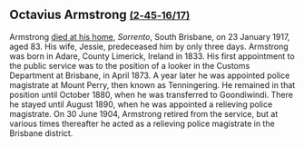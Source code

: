 ## Octavius Armstrong <small>[(2‑45‑16/17)](https://brisbane.discovereverafter.com/profile/31899203 "Go to Memorial Information" )</small>  

Armstrong [died at his home](https://trove.nla.gov.au/newspaper/article/55170000?searchTerm=Octavius%20Armstrong), *Sorrento*, South Brisbane, on 23 January 1917, aged 83. His wife, Jessie, predeceased him by only three days. Armstrong was born in Adare, County Limerick, Ireland in 1833. His first appointment to the public service was to the position of a looker in the Customs Department at Brisbane, in April 1873. A year later he was appointed police magistrate at Mount Perry, then known as Tenningering. He remained in that position until October 1880, when he was transferred to Goondiwindi. There he stayed until August 1890, when he was appointed a relieving police magistrate. On 30 June 1904, Armstrong retired from the service, but at various times thereafter he acted as a relieving police magistrate in the Brisbane district.
